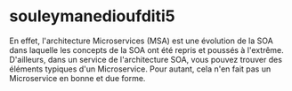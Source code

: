 # souleymanedioufditi5
En effet, l'architecture Microservices (MSA) est une évolution de la SOA dans laquelle les concepts de la SOA ont été repris et poussés à l'extrême. D'ailleurs, dans un service de l'architecture SOA, vous pouvez trouver des éléments typiques d'un Microservice. Pour autant, cela n'en fait pas un Microservice en bonne et due forme.
